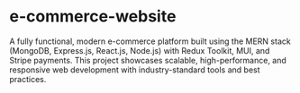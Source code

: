 # e-commerce-website
A fully functional, modern e-commerce platform built using the MERN stack (MongoDB, Express.js, React.js, Node.js) with Redux Toolkit, MUI, and Stripe payments. This project showcases scalable, high-performance, and responsive web development with industry-standard tools and best practices.
